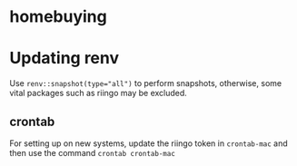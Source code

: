 # homebuying

# Updating renv
Use `renv::snapshot(type="all")` to perform snapshots, otherwise, some vital packages such as riingo may be excluded.

## crontab
For setting up on new systems, update the riingo token in `crontab-mac` and then use the command `crontab crontab-mac`